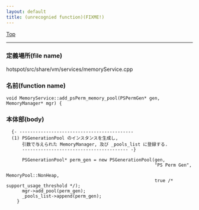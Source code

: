 ```yaml
---
layout: default
title: (unrecognied function)(FIXME!)
---
```

[Top](../index.html)

--- 
### 定義場所(file name)
hotspot/src/share/vm/services/memoryService.cpp

### 名前(function name)
```
void MemoryService::add_psPerm_memory_pool(PSPermGen* gen, MemoryManager* mgr) {
```

### 本体部(body)
```
  {- -------------------------------------------
  (1) PSGenerationPool のインスタンスを生成し, 
      引数で与えられた MemoryManager, 及び _pools_list に登録する.
      ---------------------------------------- -}

	  PSGenerationPool* perm_gen = new PSGenerationPool(gen,
	                                                    "PS Perm Gen",
	                                                    MemoryPool::NonHeap,
	                                                    true /* support_usage_threshold */);
	  mgr->add_pool(perm_gen);
	  _pools_list->append(perm_gen);
	}
	
```


